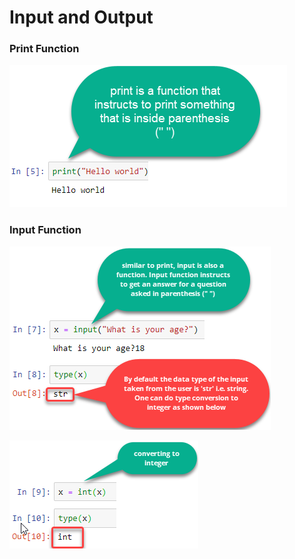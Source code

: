 # Input and Output

### Print Function

![](<../.gitbook/assets/image (1).png>)

### Input Function

![](<../.gitbook/assets/image (3).png>)

![](<../.gitbook/assets/image (5).png>)
